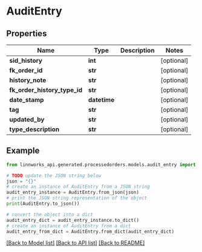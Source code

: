 # AuditEntry


## Properties

Name | Type | Description | Notes
------------ | ------------- | ------------- | -------------
**sid_history** | **int** |  | [optional] 
**fk_order_id** | **str** |  | [optional] 
**history_note** | **str** |  | [optional] 
**fk_order_history_type_id** | **str** |  | [optional] 
**date_stamp** | **datetime** |  | [optional] 
**tag** | **str** |  | [optional] 
**updated_by** | **str** |  | [optional] 
**type_description** | **str** |  | [optional] 

## Example

```python
from linnworks_api.generated.processedorders.models.audit_entry import AuditEntry

# TODO update the JSON string below
json = "{}"
# create an instance of AuditEntry from a JSON string
audit_entry_instance = AuditEntry.from_json(json)
# print the JSON string representation of the object
print(AuditEntry.to_json())

# convert the object into a dict
audit_entry_dict = audit_entry_instance.to_dict()
# create an instance of AuditEntry from a dict
audit_entry_from_dict = AuditEntry.from_dict(audit_entry_dict)
```
[[Back to Model list]](../README.md#documentation-for-models) [[Back to API list]](../README.md#documentation-for-api-endpoints) [[Back to README]](../README.md)


